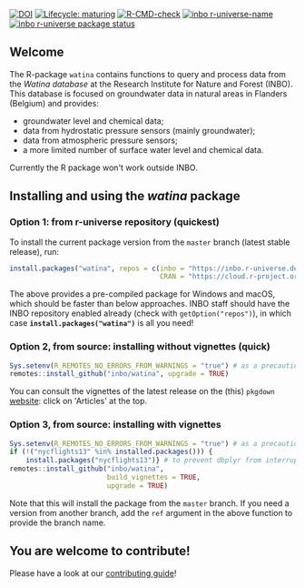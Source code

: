 <!-- badges: start -->
[![DOI](https://zenodo.org/badge/DOI/10.5281/zenodo.3630532.svg)](https://doi.org/10.5281/zenodo.3630532)
[![Lifecycle: maturing](https://img.shields.io/badge/lifecycle-maturing-blue.svg)](https://www.tidyverse.org/lifecycle/#maturing)
[![R-CMD-check](https://github.com/inbo/watina/workflows/R-CMD-check/badge.svg)](https://github.com/inbo/watina/actions?query=workflow%3AR-CMD-check)
[![inbo r-universe-name](https://inbo.r-universe.dev/badges/:name?color=c04384)](https://inbo.r-universe.dev)
[![inbo r-universe package status](https://inbo.r-universe.dev/badges/watina)](https://inbo.r-universe.dev)
<!-- badges: end -->

## Welcome

The R-package `watina` contains functions to query
and process data from the _Watina database_ at the Research Institute for
Nature and Forest (INBO).
This database is focused on groundwater data in
natural areas in Flanders (Belgium) and provides:

- groundwater level and chemical data;
- data from hydrostatic pressure sensors (mainly groundwater);
- data from atmospheric pressure sensors;
- a more limited number of surface water level and chemical data.

Currently the R package won't work outside INBO.

## Installing and using the _watina_ package

### Option 1: from r-universe repository (quickest)

To install the current package version from the `master` branch (latest stable release), run:

```r
install.packages("watina", repos = c(inbo = "https://inbo.r-universe.dev", 
                                     CRAN = "https://cloud.r-project.org"))
```

The above provides a pre-compiled package for Windows and macOS, which should be faster than below approaches.
INBO staff should have the INBO repository enabled already (check with `getOption("repos")`), in which case **`install.packages("watina")`** is all you need!


### Option 2, from source: installing without vignettes (quick)

```r
Sys.setenv(R_REMOTES_NO_ERRORS_FROM_WARNINGS = "true") # as a precaution
remotes::install_github("inbo/watina", upgrade = TRUE)
```

You can consult the vignettes of the latest release on the (this) `pkgdown` [website](https://inbo.github.io/watina/): click on 'Articles' at the top.

### Option 3, from source: installing with vignettes

```r
Sys.setenv(R_REMOTES_NO_ERRORS_FROM_WARNINGS = "true") # as a precaution
if (!("nycflights13" %in% installed.packages())) {
    install.packages("nycflights13")} # to prevent dbplyr from interrupting next step
remotes::install_github("inbo/watina",
                        build_vignettes = TRUE,
                        upgrade = TRUE)
```

Note that this will install the package from the `master` branch.
If you need a version from another branch, add the `ref` argument in the above function to provide the branch name.

## You are welcome to contribute!

Please have a look at our [contributing guide](.github/CONTRIBUTING.md)!

